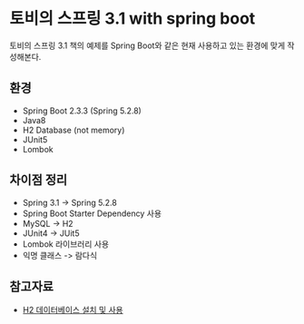 # 토비의 스프링 3.1 with spring boot
토비의 스프링 3.1 책의 예제를 Spring Boot와 같은 현재 사용하고 있는 환경에 맞게 작성해본다.


## 환경
- Spring Boot 2.3.3 (Spring 5.2.8)
- Java8
- H2 Database (not memory)
- JUnit5
- Lombok


## 차이점 정리
- Spring 3.1 -> Spring 5.2.8
- Spring Boot Starter Dependency 사용
- MySQL -> H2
- JUnit4 -> JUit5
- Lombok 라이브러리 사용
- 익명 클래스 -> 람다식


## 참고자료
- [H2 데이터베이스 설치 및 사용](https://velog.io/@codemcd/H2-%EB%8D%B0%EC%9D%B4%ED%84%B0%EB%B2%A0%EC%9D%B4%EC%8A%A4-%EC%84%A4%EC%B9%98-%EB%B0%8F-%EC%82%AC%EC%9A%A9%ED%95%98%EA%B8%B0)